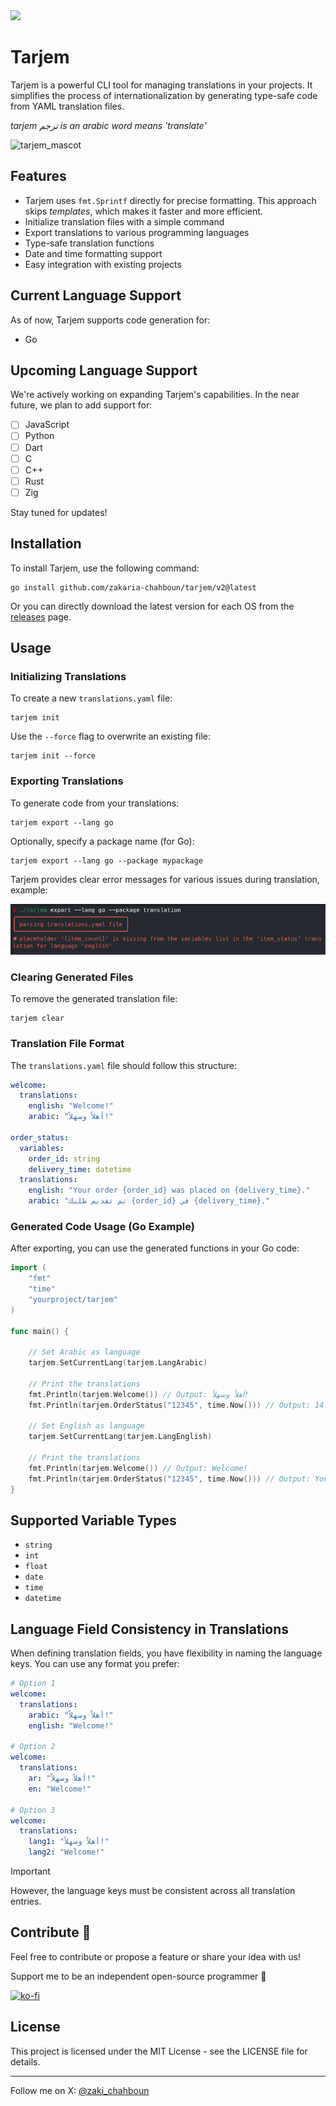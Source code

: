 <img src="https://raw.githubusercontent.com/zakaria-chahboun/ZakiQtProjects/master/IMAGE1.png">

# Tarjem

Tarjem is a powerful CLI tool for managing translations in your projects. It simplifies the process of internationalization by generating type-safe code from YAML translation files.

*tarjem ترجم is an arabic word means 'translate'*

![tarjem_mascot](/screenshot/tarjem_mascot.png)


## Features

- Tarjem uses `fmt.Sprintf` directly for precise formatting. This approach skips _templates_, which makes it faster and more efficient.
- Initialize translation files with a simple command
- Export translations to various programming languages
- Type-safe translation functions
- Date and time formatting support
- Easy integration with existing projects

## Current Language Support

As of now, Tarjem supports code generation for:

- Go

## Upcoming Language Support

We're actively working on expanding Tarjem's capabilities. In the near future, we plan to add support for:

- [ ] JavaScript
- [ ] Python
- [ ] Dart
- [ ] C
- [ ] C++
- [ ] Rust
- [ ] Zig

Stay tuned for updates!

## Installation

To install Tarjem, use the following command:

```console
go install github.com/zakaria-chahboun/tarjem/v2@latest
```

Or you can directly download the latest version for each OS from the [releases](https://github.com/zakaria-chahboun/tarjem/releases) page.

## Usage

### Initializing Translations

To create a new `translations.yaml` file:

```console
tarjem init
```

Use the `--force` flag to overwrite an existing file:

```console
tarjem init --force
```

### Exporting Translations

To generate code from your translations:

```console
tarjem export --lang go
```

Optionally, specify a package name (for Go):

```console
tarjem export --lang go --package mypackage
```

Tarjem provides clear error messages for various issues during translation, example:

![missing placeholder](/screenshot/parse_1.png)

### Clearing Generated Files

To remove the generated translation file:

```console
tarjem clear
```

### Translation File Format

The `translations.yaml` file should follow this structure:

```yaml
welcome:
  translations:
    english: "Welcome!"
    arabic: "أهلاً وسهلاً!"

order_status:
  variables:
    order_id: string
    delivery_time: datetime
  translations:
    english: "Your order {order_id} was placed on {delivery_time}."
    arabic: "تم تقديم طلبك {order_id} في {delivery_time}."
```

### Generated Code Usage (Go Example)

After exporting, you can use the generated functions in your Go code:

```go
import (
	"fmt"
	"time"
	"yourproject/tarjem"
)

func main() {

	// Set Arabic as language
	tarjem.SetCurrentLang(tarjem.LangArabic)
    
	// Print the translations
	fmt.Println(tarjem.Welcome()) // Output: أهلاً وسهلاً!
	fmt.Println(tarjem.OrderStatus("12345", time.Now())) // Output: تم تقديم طلبك 12345 في 2024-08-25 14:45:00.

	// Set English as language
	tarjem.SetCurrentLang(tarjem.LangEnglish)

	// Print the translations 
	fmt.Println(tarjem.Welcome()) // Output: Welcome!
	fmt.Println(tarjem.OrderStatus("12345", time.Now())) // Output: Your order 12345 was placed on 2024-08-25 14:45:00.
}
```

## Supported Variable Types

* `string`
* `int`
* `float`
* `date`
* `time`
* `datetime`

## Language Field Consistency in Translations

When defining translation fields, you have flexibility in naming the language keys. You can use any format you prefer:

```yaml
# Option 1
welcome:
  translations:
    arabic: "أهلاً وسهلاً!"
    english: "Welcome!"

# Option 2
welcome:
  translations:
    ar: "أهلاً وسهلاً!"
    en: "Welcome!"

# Option 3
welcome:
  translations:
    lang1: "أهلاً وسهلاً!"
    lang2: "Welcome!"
```

> [!IMPORTANT]
> However, the language keys must be consistent across all translation entries.


## Contribute 🌻

Feel free to contribute or propose a feature or share your idea with us!

Support me to be an independent open-source programmer 💟

[![ko-fi](https://ko-fi.com/img/githubbutton_sm.svg)](https://ko-fi.com/U7U3FQ2JA)

## License

This project is licensed under the MIT License - see the LICENSE file for details.

-----
Follow me on X: [@zaki_chahboun](https://x.com/Zaki_Chahboun)
